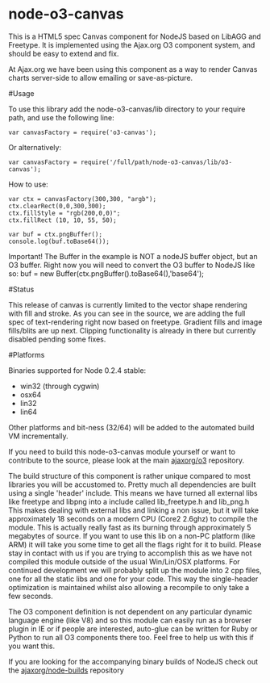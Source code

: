 # node-o3-canvas

This is a HTML5 spec Canvas component for NodeJS based on LibAGG and Freetype.
It is implemented using the Ajax.org O3 component system, and should be easy to extend and fix. 

At Ajax.org we have been using this component as a way to render Canvas charts server-side to allow emailing or save-as-picture.

#Usage

To use this library add the node-o3-canvas/lib directory to your require path, and use the following line:

    var canvasFactory = require('o3-canvas');

Or alternatively: 

    var canvasFactory = require('/full/path/node-o3-canvas/lib/o3-canvas'); 

How to use:
	
	var ctx = canvasFactory(300,300, "argb");
	ctx.clearRect(0,0,300,300);
	ctx.fillStyle = "rgb(200,0,0)";
    ctx.fillRect (10, 10, 55, 50);
	
	var buf = ctx.pngBuffer();
	console.log(buf.toBase64());

Important! The Buffer in the example is NOT a nodeJS buffer object, but an O3 buffer.
Right now you will need to convert the O3 buffer to NodeJS like so:
		buf = new Buffer(ctx.pngBuffer().toBase64(),'base64');

#Status
	
This release of canvas is currently limited to the vector shape rendering with fill and stroke.
As you can see  in the source, we are adding the full spec of text-rendering right now based on freetype. Gradient fills and image fills/blits are up next. Clipping functionality is already in there but currently disabled pending some fixes. 

#Platforms

Binaries supported for Node 0.2.4 stable:

 * win32 (through cygwin)
 * osx64
 * lin32
 * lin64

Other platforms and bit-ness (32/64) will be added to the automated build VM incrementally.

If you need to build this node-o3-canvas module yourself or want to contribute to the source, please look at the main [ajaxorg/o3](http://github.com/ajaxorg/o3) repository.

The build structure of this component is rather unique compared to most libraries you will be accustomed to. Pretty much all dependencies are built using a single 'header' include. This means we have turned all external libs like freetype and libpng into a include called lib_freetype.h and lib_png.h This makes dealing with external libs and linking a non issue, but it will take approximately 18 seconds on a modern CPU (Core2 2.6ghz) to compile the module. This is actually really fast as its burning through approximately 5 megabytes of source.
If you want to use this lib on a non-PC platform (like ARM) it will take you some time to get all the flags right for it to build. Please stay in contact with us if you are trying to accomplish this as we have not compiled this module outside of the usual Win/Lin/OSX platforms. For continued development we will probably split up the module into 2 cpp files, one for all the static libs and one for your code. This way the single-header optimization is maintained whilst also allowing a recompile to only take a few seconds.

The O3 component definition is not dependent on any particular dynamic language engine (like V8) and so this module can easily run as a browser plugin in IE or if people are interested, auto-glue can be written for Ruby or Python to run all O3 components there too. Feel free to help us with this if you want this.

If you are looking for the accompanying binary builds of NodeJS check out the 
[ajaxorg/node-builds](http://github.com/ajaxorg/node-builds) repository
